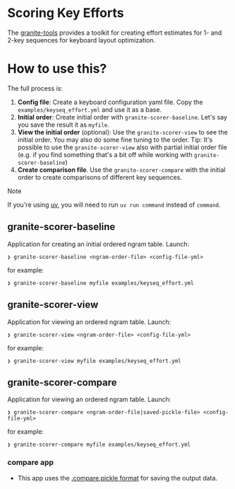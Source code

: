 
# Scoring Key Efforts

The [granite-tools](https://github.com/fohrloop/granite-tools) provides a toolkit for creating effort estimates for 1- and 2-key sequences for keyboard layout optimization.

# How to use this?

The full process is:

1. **Config file**: Create a keyboard configuration yaml file. Copy the `examples/keyseq_effort.yml` and use it as a base.
2. **Initial order**: Create initial order with `granite-scorer-baseline`. Let's say you save the result it as `myfile`.
3. **View the initial order** (optional): Use the `granite-scorer-view` to see the initial order. You may also do some fine tuning to the order. Tip: It's possible to use the `granite-scorer-view` also with partial initial order file (e.g. if you find something that's a bit off while working with `granite-scorer-baseline`) 
4. **Create comparison file**. Use the `granite-scorer-compare` with the initial order to create comparisons of different key sequences. 

> [!NOTE]
> If you're using [uv](https://docs.astral.sh/uv/), you will need to run `uv run command` instead of `command`.

## granite-scorer-baseline

Application for creating an initial ordered ngram table. Launch:

```
❯ granite-scorer-baseline <ngram-order-file> <config-file-yml>
```

for example:

```
❯ granite-scorer-baseline myfile examples/keyseq_effort.yml
```

## granite-scorer-view

Application for viewing an ordered ngram table. Launch:

```
❯ granite-scorer-view <ngram-order-file> <config-file-yml>
```

for example:

```
❯ granite-scorer-view myfile examples/keyseq_effort.yml
```


## granite-scorer-compare

Application for viewing an ordered ngram table. Launch:

```
❯ granite-scorer-compare <ngram-order-file|saved-pickle-file> <config-file-yml>
```

for example:

```
❯ granite-scorer-compare myfile examples/keyseq_effort.yml
```

### compare app

- This app uses the [.compare.pickle format](compare-pickle-format.md) for saving the output data.